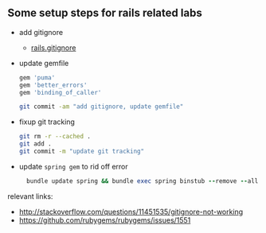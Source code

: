 ## Some setup steps for rails related labs

* add gitignore
  * [rails.gitignore](https://github.com/github/gitignore/blob/master/Rails.gitignore)
* update gemfile
  ```ruby
  gem 'puma'
  gem 'better_errors'
  gem 'binding_of_caller'
  ```
  
  ```bash
  git commit -am "add gitignore, update gemfile"
  ```

* fixup git tracking
  ```bash
  git rm -r --cached .
  git add .
  git commit -m "update git tracking"
  ```
  
* update `spring gem` to rid off error
  ```ruby
    bundle update spring && bundle exec spring binstub --remove --all && bundle exec spring binstub --all
  ```



relevant links:

* http://stackoverflow.com/questions/11451535/gitignore-not-working
* https://github.com/rubygems/rubygems/issues/1551
